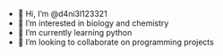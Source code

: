 - 👋 Hi, I’m @d4ni3l123321
- 👀 I’m interested in biology and chemistry
- 🌱 I’m currently learning python
- 💞️ I’m looking to collaborate on programming projects

<!---
d4ni3l123321/d4ni3l123321 is a ✨ special ✨ repository because its `README.md` (this file) appears on your GitHub profile.
You can click the Preview link to take a look at your changes.
--->
